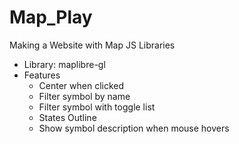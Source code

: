 # Map_Play
Making a Website with Map JS Libraries
* Library: maplibre-gl
* Features
  * Center when clicked
  * Filter symbol by name 
  * Filter symbol with toggle list
  * States Outline 
  * Show symbol description when mouse hovers
